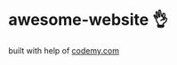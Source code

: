 # awesome-website :ok_hand:                                                                                                                                                                                                                    
built with help of <a href="http://johnelder.com/">codemy.com</a>
